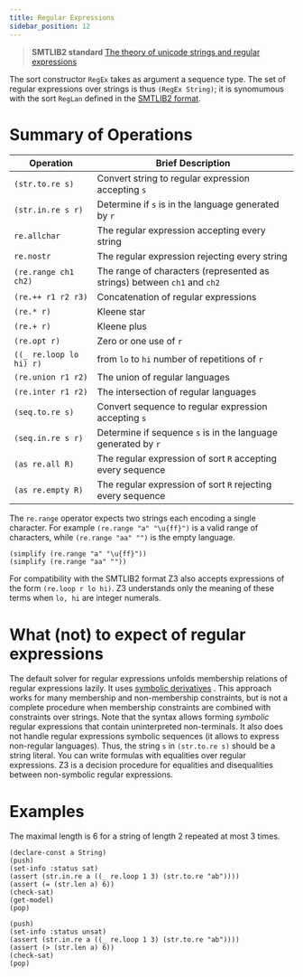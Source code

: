 ```yaml
---
title: Regular Expressions
sidebar_position: 12
---
```



> **SMTLIB2 standard** [The theory of unicode strings and regular expressions](http://smtlib.cs.uiowa.edu/theories-UnicodeStrings.shtml)


The sort constructor `RegEx` takes as argument a sequence type.
The set of regular expressions over strings is thus `(RegEx String)`; 
it is synomumous with the sort `RegLan` defined in the [SMTLIB2 format](http://smtlib.cs.uiowa.edu/theories-UnicodeStrings.shtml).

# Summary of Operations

   Operation                    | Brief Description
|-------------------------------|------------------------|
`(str.to.re s)`          | Convert string to regular expression accepting `s`
`(str.in.re s r)`        | Determine if `s` is in the language generated by `r`
`re.allchar`             | The regular expression accepting every string
`re.nostr`               | The regular expression rejecting every string
`(re.range ch1 ch2)`     | The range of characters (represented as strings) between `ch1` and `ch2`
`(re.++ r1 r2 r3)`       | Concatenation of regular expressions
`(re.* r)`               | Kleene star
`(re.+ r)`               | Kleene plus
`(re.opt r)`             | Zero or one use of `r`
`((_ re.loop lo hi) r)`  | from `lo` to `hi` number of repetitions of `r`
`(re.union r1 r2)`       | The union of regular languages
`(re.inter r1 r2)`       | The intersection of regular languages
`(seq.to.re s)`          | Convert sequence to regular expression accepting `s`
`(seq.in.re s r)`        | Determine if sequence `s` is in the language generated by `r`
`(as re.all R)`          | The regular expression of sort `R` accepting every sequence
`(as re.empty R)`        | The regular expression of sort `R` rejecting every sequence

The `re.range` operator expects two strings each encoding a single character.
For example `(re.range "a" "\u{ff}")` is a valid range of characters, 
while `(re.range "aa" "")` is the empty language. 

```z3
(simplify (re.range "a" "\u{ff}"))
(simplify (re.range "aa" ""))
```

For  compatibility with the SMTLIB2 format 
Z3 also accepts expressions of the form `(re.loop r lo hi)`.
Z3 understands only the meaning of these terms when `lo, hi` are 
integer numerals.

# What (not) to expect of regular expressions
The default solver for regular expressions unfolds membership relations of regular expressions lazily.
It uses [symbolic derivatives](https://dl.acm.org/doi/abs/10.1145/3453483.3454066) .
This approach works for many membership and non-membership constraints, but is not a complete 
procedure when membership constraints are combined with constraints over strings.
Note that the syntax allows forming _symbolic_ regular expressions that contain uninterpreted non-terminals.
It also does not handle regular expressions symbolic sequences (it allows
to express non-regular languages).
Thus, the string `s` in `(str.to.re s)` should be 
a string literal. You can write formulas with equalities over 
regular expressions. Z3 is a decision procedure for equalities and disequalities between non-symbolic regular expressions.

# Examples

The maximal length is 6 for a string of length 2 repeated at most 3 times.

```z3
(declare-const a String)
(push)
(set-info :status sat)
(assert (str.in.re a ((_ re.loop 1 3) (str.to.re "ab"))))
(assert (= (str.len a) 6))
(check-sat)
(get-model)
(pop)

(push)
(set-info :status unsat)
(assert (str.in.re a ((_ re.loop 1 3) (str.to.re "ab"))))
(assert (> (str.len a) 6))
(check-sat)
(pop)
```
 
